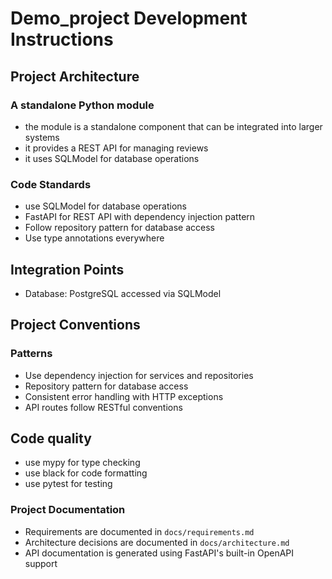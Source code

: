 # Demo_project Development Instructions

## Project Architecture

### A standalone Python module

- the module is a standalone component that can be integrated into larger systems
- it provides a REST API for managing reviews
- it uses SQLModel for database operations

### Code Standards

- use SQLModel for database operations
- FastAPI for REST API with dependency injection pattern
- Follow repository pattern for database access
- Use type annotations everywhere

## Integration Points

- Database: PostgreSQL accessed via SQLModel

## Project Conventions

### Patterns
- Use dependency injection for services and repositories
- Repository pattern for database access
- Consistent error handling with HTTP exceptions
- API routes follow RESTful conventions

## Code quality
- use mypy for type checking
- use black for code formatting
- use pytest for testing


### Project Documentation
- Requirements are documented in `docs/requirements.md`
- Architecture decisions are documented in `docs/architecture.md`
- API documentation is generated using FastAPI's built-in OpenAPI support

